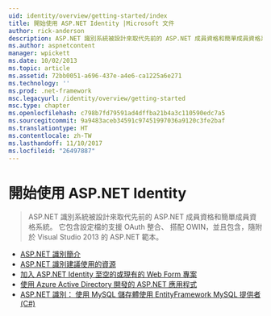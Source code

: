 ```yaml
---
uid: identity/overview/getting-started/index
title: 開始使用 ASP.NET Identity |Microsoft 文件
author: rick-anderson
description: ASP.NET 識別系統被設計來取代先前的 ASP.NET 成員資格和簡單成員資格系統。 它包含設定檔支援，OAuth integrat...
ms.author: aspnetcontent
manager: wpickett
ms.date: 10/02/2013
ms.topic: article
ms.assetid: 72bb0051-a696-437e-a4e6-ca1225a6e271
ms.technology: ''
ms.prod: .net-framework
msc.legacyurl: /identity/overview/getting-started
msc.type: chapter
ms.openlocfilehash: c798b7fd79591ad4dffba21b4a3c110590edc7a5
ms.sourcegitcommit: 9a9483aceb34591c97451997036a9120c3fe2baf
ms.translationtype: HT
ms.contentlocale: zh-TW
ms.lasthandoff: 11/10/2017
ms.locfileid: "26497887"
---
```

<a name="getting-started-with-aspnet-identity"></a>開始使用 ASP.NET Identity
====================
> ASP.NET 識別系統被設計來取代先前的 ASP.NET 成員資格和簡單成員資格系統。 它包含設定檔的支援 OAuth 整合、 搭配 OWIN，並且包含，隨附於 Visual Studio 2013 的 ASP.NET 範本。


- [ASP.NET 識別簡介](introduction-to-aspnet-identity.md)
- [ASP.NET 識別建議使用的資源](aspnet-identity-recommended-resources.md)
- [加入 ASP.NET Identity 至空的或現有的 Web Form 專案](adding-aspnet-identity-to-an-empty-or-existing-web-forms-project.md)
- [使用 Azure Active Directory 開發的 ASP.NET 應用程式](developing-aspnet-apps-with-windows-azure-active-directory.md)
- [ASP.NET 識別： 使用 MySQL 儲存體使用 EntityFramework MySQL 提供者 (C#)](aspnet-identity-using-mysql-storage-with-an-entityframework-mysql-provider.md)
